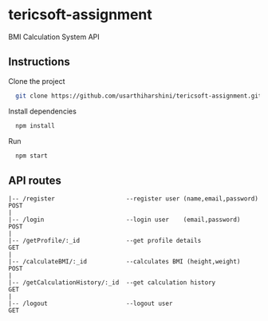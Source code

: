 # tericsoft-assignment
BMI Calculation System API

## Instructions

Clone the project

```bash
  git clone https://github.com/usarthiharshini/tericsoft-assignment.git
```

Install dependencies

```bash
  npm install
```
Run

```bash
  npm start
```

## API routes

    |-- /register                    --register user (name,email,password)  POST
    |    
    |-- /login                       --login user    (email,password)       POST
    |    
    |-- /getProfile/:_id             --get profile details                  GET
    |    
    |-- /calculateBMI/:_id           --calculates BMI (height,weight)       POST
    |     
    |-- /getCalculationHistory/:_id  --get calculation history              GET
    |    
    |-- /logout                      --logout user                          GET